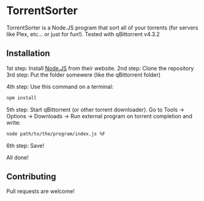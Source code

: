 # TorrentSorter

TorrentSorter is a Node.JS program that sort all of your torrents (for servers like Plex, etc... or just for fun!).
Tested with qBittorrent v4.3.2

## Installation

1st step: Install [Node.JS](https://nodejs.org/) from their website.
2nd step: Clone the repository
3rd step: Put the folder somewere (like the qBittorrent folder)



4th step: Use this command on a terminal:
```bash
npm install
```
5th step: Start qBittorrent (or other torrent downloader). Go to Tools -> Options -> Downloads -> Run external program on torrent completion and write:
```bash
node path/to/the/program/index.js %F
```
6th step: Save!

All done!

## Contributing

Pull requests are welcome!
